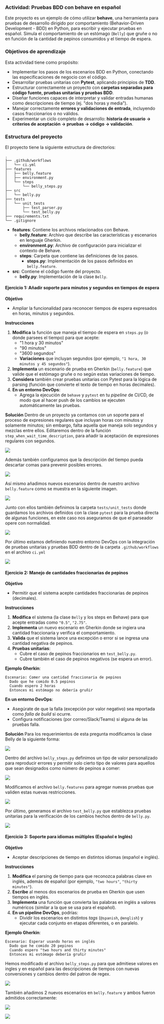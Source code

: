 ### Actividad: Pruebas BDD con behave en español

Este proyecto es un ejemplo de cómo utilizar **behave**, una herramienta para pruebas de desarrollo dirigido por comportamiento (Behavior-Driven Development - BDD) en Python, para escribir y ejecutar pruebas en español. Simula el comportamiento de un estómago (`Belly`) que gruñe o no en función de la cantidad de pepinos consumidos y el tiempo de espera.

### Objetivos de aprendizaje

Esta actividad tiene como propósito:
- Implementar los pasos de los escenarios BDD en Python, conectando las especificaciones de negocio con el código.
- Desarrollar pruebas unitarias con **Pytest**, aplicando principios de **TDD**.
- Estructurar correctamente un proyecto con **carpetas separadas para código fuente, pruebas unitarias y pruebas BDD**.
- Diseñar funciones capaces de interpretar y validar entradas humanas como descripciones de tiempo (ej. "dos horas y media").
- Manejar correctamente **errores y validaciones de entrada**, incluyendo casos fraccionarios o no válidos.
- Experimentar un ciclo completo de desarrollo: **historia de usuario → criterios de aceptación → pruebas → código → validación**.

### Estructura del proyecto
El proyecto tiene la siguiente estructura de directorios:

```
.
├── .github/workflows
│	└── ci.yml
├── features
│   ├── belly.feature
│   ├── environment.py
│   └── steps
│       └── belly_steps.py
├── src
│   └── belly.py
├── tests
│   └── unit_tests
│		├── test_parser.py
│		└── test_belly.py
├── requirements.txt
└── .gitignore
```

- **features**: Contiene los archivos relacionados con Behave.
    - **belly.feature**: Archivo que describe las características y escenarios en lenguaje Gherkin.
    - **environment.py**: Archivo de configuración para inicializar el contexto de Behave.
    - **steps**: Carpeta que contiene las definiciones de los pasos.
        - **steps.py**: Implementación de los pasos definidos en `belly.feature`.
- **src**: Contiene el código fuente del proyecto.
    - **belly.py**: Implementación de la clase `Belly`.

#### Ejercicio 1: **Añadir soporte para minutos y segundos en tiempos de espera**

**Objetivo**
- Ampliar la funcionalidad para reconocer tiempos de espera expresados en horas, minutos y segundos.

**Instrucciones**
1. **Modifica** la función que maneja el tiempo de espera en `steps.py` (o donde parsees el tiempo) para que acepte:
    - "1 hora y 30 minutos"
    - "90 minutos"
    - "3600 segundos"
    - **Variaciones** que incluyan segundos (por ejemplo, `"1 hora, 30 minutos y 45 segundos"`).
2. **Implementa** un escenario de prueba en Gherkin (`belly.feature`) que valide que el estómago gruñe o no según estas variaciones de tiempo.
3. **Considera** también crear pruebas unitarias con Pytest para la lógica de parsing (función que convierte el texto de tiempo en horas decimales).
4. **En un entorno DevOps**:
    - Agrega la ejecución de `behave` y `pytest` en tu _pipeline_ de CI/CD, de modo que al hacer push de los cambios se ejecuten automáticamente las pruebas.

**Solución**
Dentro de un proyecto ya contamos con un soporte para el proceso de expresiones regulares que incluyan horas con minutos y solamente minutos; sin embargo, falta aquella que maneja solo segundos y mezclas entre ellos.
Editaremos dentro de la función `step_when_wait_time_description`, para añadir la aceptación de expresiones regulares con segundos.

![](images/excercise_1_1.png)

Además también configuramos que la descripción del tiempo pueda descartar comas para prevenir posibles errores.

![](images/excercise_1_2.png)

Así mismo añadimos nuevos escenarios dentro de nuestro archivo `belly.feature` como se muestra en la siguiente imagen.

![](images/excercise_1_4.png)

Junto con ellos también definimos la carpeta `tests/unit_tests` donde guardamos los archivos definidos con la clase `pytest` para la prueba directa de algunas funciones, en este caso nos aseguramos de que el parseador opere con normalidad.

![](images/excercise_1_5.png)

Por último estamos definiendo nuestro entorno DevOps con la integración de pruebas unitarias y pruebas BDD dentro de la carpeta `.github/workflows` en el archivo `ci.yml`

![](images/excercise_1_3.png)

#### Ejercicio 2: **Manejo de cantidades fraccionarias de pepinos**

**Objetivo**

- Permitir que el sistema acepte cantidades fraccionarias de pepinos (decimales).

**Instrucciones**

1. **Modifica** el sistema (la clase `Belly` y los steps en Behave) para que acepte entradas como `"0.5"`, `"2.75"`.
2. **Implementa** un nuevo escenario en Gherkin donde se ingiera una cantidad fraccionaria y verifica el comportamiento.
3. **Valida** que el sistema lance una excepción o error si se ingresa una cantidad negativa de pepinos.
4. **Pruebas unitarias**:
    - Cubre el caso de pepinos fraccionarios en `test_belly.py`.
    - Cubre también el caso de pepinos negativos (se espera un error).

**Ejemplo Gherkin**:

```gherkin
Escenario: Comer una cantidad fraccionaria de pepinos
  Dado que he comido 0.5 pepinos
  Cuando espero 2 horas
  Entonces mi estómago no debería gruñir
```

**En un entorno DevOps**:

- Asegúrate de que la falla (excepción por valor negativo) sea reportada como _falla de build_ si ocurre.
- Configura notificaciones (por correo/Slack/Teams) si alguna de las pruebas falla.

**Solución**
Para los requerimientos de esta pregunta modificamos la clase Belly de la siguiente forma:

![](images/excercise_2_1.png)

Dentro del archivo `belly_steps.py` definimos un tipo de valor personalizado para reproducir errores y permitir solo cierto tipo de valores para aquellos que sean designados como número de pepinos a comer:

![](images/excercise_2_2.png)

Modificamos el archivo `belly.features` para agregar nuevas pruebas que validen estas nuevas restricciones.

![](images/excercise_2_3.png)

Por último, generamos el archivo `test_belly.py` que establezca pruebas unitarias para la verificación de los cambios hechos dentro de `belly.py`.

![](images/excercise_2_4.png)

#### Ejercicio 3: **Soporte para idiomas múltiples (Español e Inglés)**

**Objetivo**
- Aceptar descripciones de tiempo en distintos idiomas (español e inglés).

**Instrucciones**

1. **Modifica** el parsing de tiempo para que reconozca palabras clave en inglés, además de español (por ejemplo, `"two hours"`, `"thirty minutes"`).
2. **Escribe** al menos dos escenarios de prueba en Gherkin que usen tiempos en inglés.
3. **Implementa** una función que convierta las palabras en inglés a valores numéricos (similar a la que se usa para el español).
4. **En un pipeline DevOps**, podrías:
    - Dividir los escenarios en distintos _tags_ (`@spanish`, `@english`) y ejecutar cada conjunto en etapas diferentes, o en paralelo.

**Ejemplo Gherkin**:

```gherkin
Escenario: Esperar usando horas en inglés
  Dado que he comido 20 pepinos
  Cuando espero "two hours and thirty minutes"
  Entonces mi estómago debería gruñir
```

Hemos modificado el archivo `belly_steps.py` para que admitiese valores en ingles y en español para las descripciones de tiempos con nuevas conversiones y cambios dentro del patron de regex.

![](images/image1.png)

También añadimos 2 nuevos escenarios en `belly.feature` y ambos fueron admitidos correctamente:

![](images/image2.png)

![](images/image3.png)
